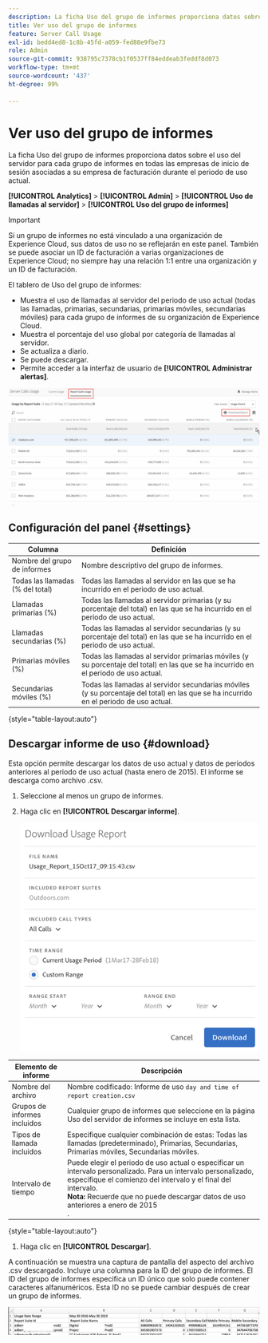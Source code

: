 ```yaml
---
description: La ficha Uso del grupo de informes proporciona datos sobre el uso del servidor para cada grupo de informes en todas las empresas de inicio de sesión asociadas a su empresa de facturación durante el periodo de uso actual.
title: Ver uso del grupo de informes
feature: Server Call Usage
exl-id: bedd4ed8-1c8b-45fd-a059-fed88e9fbe73
role: Admin
source-git-commit: 938795c7378cb1f0537ff84eddeab3feddf8d073
workflow-type: tm+mt
source-wordcount: '437'
ht-degree: 99%

---
```


# Ver uso del grupo de informes

La ficha Uso del grupo de informes proporciona datos sobre el uso del servidor para cada grupo de informes en todas las empresas de inicio de sesión asociadas a su empresa de facturación durante el periodo de uso actual.

**[!UICONTROL Analytics]** > **[!UICONTROL Admin]** > **[!UICONTROL Uso de llamadas al servidor]** > **[!UICONTROL Uso del grupo de informes]**

>[!IMPORTANT]
>
>Si un grupo de informes no está vinculado a una organización de Experience Cloud, sus datos de uso no se reflejarán en este panel. También se puede asociar un ID de facturación a varias organizaciones de Experience Cloud; no siempre hay una relación 1:1 entre una organización y un ID de facturación.

El tablero de Uso del grupo de informes:

* Muestra el uso de llamadas al servidor del periodo de uso actual (todas las llamadas, primarias, secundarias, primarias móviles, secundarias móviles) para cada grupo de informes de su organización de Experience Cloud.
* Muestra el porcentaje del uso global por categoría de llamadas al servidor.
* Se actualiza a diario.
* Se puede descargar.
* Permite acceder a la interfaz de usuario de **[!UICONTROL Administrar alertas]**.

![](/help/admin/admin/c-server-call-usage/assets/report-suite-usage.png)

## Configuración del panel {#settings}

| Columna | Definición |
|--- |--- |
| Nombre del grupo de informes | Nombre descriptivo del grupo de informes. |
| Todas las llamadas (% del total) | Todas las llamadas al servidor en las que se ha incurrido en el periodo de uso actual. |
| Llamadas primarias (%) | Todas las llamadas al servidor primarias (y su porcentaje del total) en las que se ha incurrido en el periodo de uso actual. |
| Llamadas secundarias (%) | Todas las llamadas al servidor secundarias (y su porcentaje del total) en las que se ha incurrido en el periodo de uso actual. |
| Primarias móviles (%) | Todas las llamadas al servidor primarias móviles (y su porcentaje del total) en las que se ha incurrido en el periodo de uso actual. |
| Secundarias móviles (%) | Todas las llamadas al servidor secundarias móviles (y su porcentaje del total) en las que se ha incurrido en el periodo de uso actual. |

{style="table-layout:auto"}

## Descargar informe de uso {#download}

Esta opción permite descargar los datos de uso actual y datos de periodos anteriores al periodo de uso actual (hasta enero de 2015). El informe se descarga como archivo .csv.

1. Seleccione al menos un grupo de informes.
1. Haga clic en **[!UICONTROL Descargar informe]**.

   ![](/help/admin/admin/c-server-call-usage/assets/download_report.png)

| Elemento de informe | Descripción |
|--- |--- |
| Nombre del archivo | Nombre codificado: Informe de uso `day and time of report creation.csv` |
| Grupos de informes incluidos | Cualquier grupo de informes que seleccione en la página Uso del servidor de informes se incluye en esta lista. |
| Tipos de llamada incluidos | Especifique cualquier combinación de estas: Todas las llamadas (predeterminado), Primarias, Secundarias, Primarias móviles, Secundarias móviles. |
| Intervalo de tiempo | Puede elegir el periodo de uso actual o especificar un intervalo personalizado.  Para un intervalo personalizado, especifique el comienzo del intervalo y el final del intervalo. <br>**Nota:** Recuerde que no puede descargar datos de uso anteriores a enero de 2015 </br>. |

{style="table-layout:auto"}

1. Haga clic en **[!UICONTROL Descargar]**.

A continuación se muestra una captura de pantalla del aspecto del archivo .csv descargado. Incluye una columna para la ID del grupo de informes. El ID del grupo de informes especifica un ID único que solo puede contener caracteres alfanuméricos. Esta ID no se puede cambiar después de crear un grupo de informes.

![](/help/admin/admin/c-server-call-usage/assets/download-usage.png)
